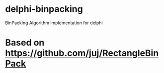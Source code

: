 # delphi-binpacking
BinPacking Algorithm implementation for delphi

# Based on https://github.com/juj/RectangleBinPack


